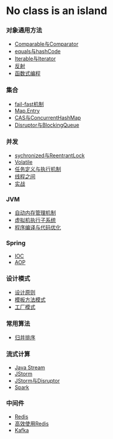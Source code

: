 # No class is an island

###  对象通用方法
- [Comparable与Comparator](https://github.com/dooonabe/no-class-is-an-island/blob/master/article/Object/Comparable%20Comparator.md)
- [equals与hashCode]()
- [Iterable与Iterator](https://github.com/dooonabe/no-class-is-an-island/blob/master/article/Object/Iterable%20Iterator.md)
- [反射](https://github.com/dooonabe/no-class-is-an-island/blob/master/article/Object/reflect.md)
- [函数式编程](https://github.com/dooonabe/no-class-is-an-island/blob/master/article/ProgrammingModel/Functional.md)

###  集合
- [fail-fast机制](https://github.com/dooonabe/no-class-is-an-island/blob/master/article/Collection/fail-fast.md)
- [Map.Entry](https://github.com/dooonabe/no-class-is-an-island/blob/master/article/Collection/Map.Entry.md)
- [CAS与ConcurrentHashMap](https://github.com/dooonabe/no-class-is-an-island/blob/master/article/Collection/cas.md)
- [Disruptor与BlockingQueue](https://github.com/dooonabe/no-class-is-an-island/blob/master/article/Collection/disruptor.md)

### 并发
- [sychronized与ReentrantLock](https://github.com/dooonabe/no-class-is-an-island/blob/master/article/Cocurrent/synchronized%20ReentrantLock.md)
- [Volatile]()
- [任务定义与执行机制](https://github.com/dooonabe/no-class-is-an-island/blob/master/article/Cocurrent/thread%20pool.md)
- [线程之间](https://github.com/dooonabe/no-class-is-an-island/blob/master/article/Cocurrent/thread.md)
- [实战](https://github.com/dooonabe/no-class-is-an-island/blob/master/article/Cocurrent/Action.md)

### JVM
- [自动内存管理机制](https://github.com/dooonabe/no-class-is-an-island/blob/master/article/JVM/memory%20control.md)
- [虚拟机执行子系统](https://github.com/dooonabe/no-class-is-an-island/blob/master/article/JVM/virtual%20machine.md)
- [程序编译与代码优化](https://github.com/dooonabe/no-class-is-an-island/blob/master/article/JVM/compiler.md)

### Spring
- [IOC](https://github.com/dooonabe/no-class-is-an-island/blob/master/article/Spring/IOC.md)
- [AOP](https://github.com/dooonabe/no-class-is-an-island/blob/master/article/Spring/AOP.md)

### 设计模式
- [设计原则](https://github.com/dooonabe/no-class-is-an-island/blob/master/article/Design%20Patterns/principle.md)
- [模板方法模式](https://github.com/dooonabe/no-class-is-an-island/blob/master/article/Design%20Patterns/method%20template.md)
- [工厂模式](https://github.com/dooonabe/no-class-is-an-island/blob/master/article/Design%20Patterns/factory%20pattern.md)

### 常用算法
- [归并排序](https://github.com/dooonabe/no-class-is-an-island/blob/master/article/Algorithm/Merge%20Sort.md)

### 流式计算
- [Java Stream](https://github.com/dooonabe/no-class-is-an-island/blob/master/article/Stream/Java%20Stream.md)
- [JStorm](https://github.com/dooonabe/no-class-is-an-island/blob/master/article/Stream/JStorm.md)
- [JStorm与Disruptor]()
- [Spark](https://github.com/dooonabe/no-class-is-an-island/blob/master/article/Stream/Spark.md)

### 中间件
- [Redis](https://github.com/dooonabe/no-class-is-an-island/blob/master/article/Middleware/Redis.md)
- [高效使用Redis](https://github.com/dooonabe/no-class-is-an-island/blob/master/article/Middleware/EffectiveUseRedis.md)
- [Kafka](https://github.com/dooonabe/no-class-is-an-island/blob/master/article/Middleware/Kafka.md)


